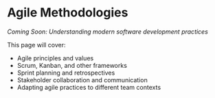 # Agile Methodologies

*Coming Soon: Understanding modern software development practices*

This page will cover:
- Agile principles and values
- Scrum, Kanban, and other frameworks
- Sprint planning and retrospectives
- Stakeholder collaboration and communication
- Adapting agile practices to different team contexts